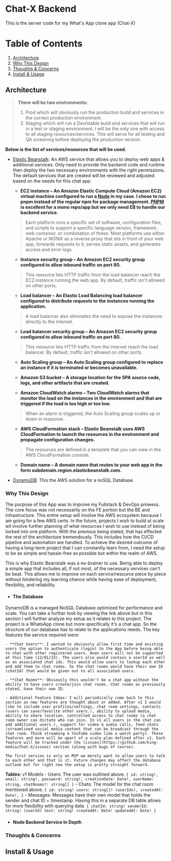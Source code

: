 # Chat-X Backend

This is the server code for my What's App clone app (Chat-X)

# Table of Contents
1. [Architecture](#architecture)
2. [Why This Design](#why-this-design)
3. [Thoughts & Concerns](#thoughts--concerns)
4. [Install & Usage](#install--usage)

## Architecture

> **There will be two environments:**
> 1. Prod which will obviously run the production build and services in the correct production environment.
> 2. Staging which will run a Dev/stable build and services that will run in a test or staging environment. I will be the only one with access to all staging resources/services. This will serve for all testing and QA screening before deploying the production version. 

**Below is the list of services/resources that will be used.**

- [Elastic Beanstalk](https://aws.amazon.com/elasticbeanstalk/?gclid=CjwKCAiAmZGrBhAnEiwAo9qHicJp1-Vd40eYIgN__v_CSFRZSiPSwYVcx0CdyOqv9ttgTBSZ040TPxoCkxMQAvD_BwE&trk=b1c3dd7d-1b94-4b82-99e3-c1505e3a55fb&sc_channel=ps&ef_id=CjwKCAiAmZGrBhAnEiwAo9qHicJp1-Vd40eYIgN__v_CSFRZSiPSwYVcx0CdyOqv9ttgTBSZ040TPxoCkxMQAvD_BwE:G:s&s_kwcid=AL!4422!3!651737511569!e!!g!!amazon%20beanstalk!19845796021!146736269029):
    An AWS service that allows you to deploy web apps & additional services. Only need to provide the backend code and runtime then deploy the two necessary environments with the right permissions. The default services that are created will be reviewed and adjusted based on the needs for this chat app.

    - **EC2 instance – An Amazon Elastic Compute Cloud (Amazon EC2) virtual machine configured to run a [Node](https://nodejs.org/en) in my case. I chose to run pnpm instead of the regular npm for package management. [PNPM](https://pnpm.io/) is excellent for a mono repo/app but we only need EB to handle our backend service.**

    > Each platform runs a specific set of software, configuration files, and scripts to support a specific language version, framework, web container, or combination of these. Most platforms use either Apache or NGINX as a reverse proxy that sits in front of your web app, forwards requests to it, serves static assets, and generates access and error logs.

    - **Instance security group – An Amazon EC2 security group configured to allow inbound traffic on port 80.**
    
    > This resource lets HTTP traffic from the load balancer reach the EC2 instance running the web app. By default, traffic isn't allowed on other ports.

    - **Load balancer – An Elastic Load Balancing load balancer configured to distribute requests to the instances running the application.** 
    
    > A load balancer also eliminates the need to expose the instances directly to the internet.

    - **Load balancer security group – An Amazon EC2 security group configured to allow inbound traffic on port 80.** 
    
    > This resource lets HTTP traffic from the internet reach the load balancer. By default, traffic isn't allowed on other ports.

    - **Auto Scaling group – An Auto Scaling group configured to replace an instance if it is terminated or becomes unavailable.**

    - **Amazon S3 bucket – A storage location for the SPA source code, logs, and other artifacts that are created.**

    - **Amazon CloudWatch alarms – Two CloudWatch alarms that monitor the load on the instances in the environment and that are triggered if the load is too high or too low.**
    
    > When an alarm is triggered, the Auto Scaling group scales up or down in response.

    - **AWS CloudFormation stack – Elastic Beanstalk uses AWS CloudFormation to launch the resources in the environment and propagate configuration changes.**
    
    > The resources are defined in a template that you can view in the AWS CloudFormation console.

    - **Domain name – A domain name that routes to your web app in the form subdomain.region.elasticbeanstalk.com.**
- [DynamoDB](https://aws.amazon.com/dynamodb/): This the AWS solution for a noSQL Database.

### Why This Design

The purpose of this App was to improve my Fullstack & DevOps prowess. The core focus was not necessarily on the FE portion but the BE and infrastructure. This entire setup will involve the AWS ecosystem because I am going for a few AWS certs. In the future, projects I wish to build at scale wil involve further planning of what resources I wish to use instead of being locked into one platform. With the previous being stated, that has effected the rest of the architecture tremendously. This includes how the CI/CD pipeline and automation are handled. To achieve the desired outcome of having a long-term project that I can constantly learn from, I need the setup to be as simple and hassle-free as possible but within the realm of AWS. 

This is why Elastic Beanstalk was a no-brainer to use. Being able to deploy a simple app that includes all, if not most, of the necessary services can't be beat. This allows me to improve on each service/resource piece by piece without hindering my learning chance while having ease of deployment, flexibility, and reliability.

- #### The Database
DynamoDB is a managed NoSQL Database optimized for performance and scale. You can take a further look by viewing the link above but in this section I will further analyze my setup as it relates to this project. The project is a WhatsApp clone but more specifically it's a chat app. So the structure of our database has to relate to the applications needs. The key features the service required were:

    - **Chat Users**: I wanted to obviously allow first time and existing users the option to authenticate (login) to the App before being able to chat with other registered users. Anon users will not be supported at this time (12/01/23). The users also would contain a userId as well as an associated chat ids. This would allow users to lookup each other and add them to chat rooms. So the chat rooms would have their own ID (chatId) that would be given out to all associated users.

    - **Chat Rooms**: Obviously this wouldn't be a chat app without the ability to have users create/join chat rooms. Chat rooms as previously stated, have their own ID.

    - Additional Feature Ideas: I will periodically come back to this section as new features are thought about or added. After v1 I would like to include user profiles/settings, chat room settings, contacts (users can save/favorite other users.), ability to upload media, ability to share location, controlled access to chat rooms (a chat room owner can dictate who can join. In v1 all users in the chat can add additional users.), support for video & audio calls, feed chats (streamlined social media content that can be broadcast through the chat room. Think streaming a YouTube video like a watch party). These features and more will be apart of a scale plan defined after v1. Each feature will be tracked under the [issues](https://github.com/king-media/Chat-X/issues) section (along with bugs of course). 

    The first version is only an MVP we merely want to allow users to talk to each other and that is it. Future changes may affect the database outlook but for right now the setup is pretty straight forward.

**Tables**: v1 Models
    - Users: The user was outlined above.
        `{
            id: string!,
            email: string!,
            password: string!,
            creationDate: Date!,
            userName: string,
            chatRooms?: string[]
        }`
    - Chats: The model for the chat room mentioned above. 
        `{
            id: string!
            users: string[]! (userIds),
            createdAt: Date!,
        }`
     - Messages: Messages have their own model that holds the sender and chat ID + timestamp. Having this in a separate DB table allows for more flexibility with querying data.
        `{
            chatId: string!
            senderId: string! (userId)
            text: string!
            createdAt: Date!
            updatedAt: Date!
         }`
- #### Node Backend Service In Depth


### Thoughts & Concerns


## Install & Usage